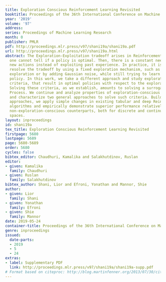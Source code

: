 ```yaml
---
title: Exploration Conscious Reinforcement Learning Revisited
booktitle: Proceedings of the 36th International Conference on Machine Learning
year: '2019'
volume: '97'
address: 
series: Proceedings of Machine Learning Research
month: 0
publisher: PMLR
pdf: http://proceedings.mlr.press/v97/shani19a/shani19a.pdf
url: http://proceedings.mlr.press/v97/shani19a.html
abstract: The Exploration-Exploitation tradeoff arises in Reinforcement Learning when
  one cannot tell if a policy is optimal. Then, there is a constant need to explore
  new actions instead of exploiting past experience. In practice, it is common to
  resolve the tradeoff by using a fixed exploration mechanism, such as $\epsilon$-greedy
  exploration or by adding Gaussian noise, while still trying to learn an optimal
  policy. In this work, we take a different approach and study exploration-conscious
  criteria, that result in optimal policies with respect to the exploration mechanism.
  Solving these criteria, as we establish, amounts to solving a surrogate Markov Decision
  Process. We continue and analyze properties of exploration-conscious optimal policies
  and characterize two general approaches to solve such criteria. Building on the
  approaches, we apply simple changes in existing tabular and deep Reinforcement Learning
  algorithms and empirically demonstrate superior performance relatively to their
  non-exploration-conscious counterparts, both for discrete and continuous action
  spaces.
layout: inproceedings
id: shani19a
tex_title: Exploration Conscious Reinforcement Learning Revisited
firstpage: 5680
lastpage: 5689
page: 5680-5689
order: 5680
cycles: false
bibtex_editor: Chaudhuri, Kamalika and Salakhutdinov, Ruslan
editor:
- given: Kamalika
  family: Chaudhuri
- given: Ruslan
  family: Salakhutdinov
bibtex_author: Shani, Lior and Efroni, Yonathan and Mannor, Shie
author:
- given: Lior
  family: Shani
- given: Yonathan
  family: Efroni
- given: Shie
  family: Mannor
date: 2019-05-24
container-title: Proceedings of the 36th International Conference on Machine Learning
genre: inproceedings
issued:
  date-parts:
  - 2019
  - 5
  - 24
extras:
- label: Supplementary PDF
  link: http://proceedings.mlr.press/v97/shani19a/shani19a-supp.pdf
# Format based on citeproc: http://blog.martinfenner.org/2013/07/30/citeproc-yaml-for-bibliographies/
---
```

